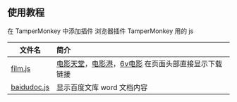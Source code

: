 ## 使用教程

在 TamperMonkey 中添加插件
浏览器插件  TamperMonkey 用的 js

|文件名|简介|
|---|:---|
[film.js]()         |[电影天堂](https://www.dy2018.com/)，[电影港](http://www.dygang.net)，[6v电影](http://www.6vhao.tv/) 在页面头部直接显示下载链接
[baidudoc.js]()     | 显示百度文库 word 文档内容
